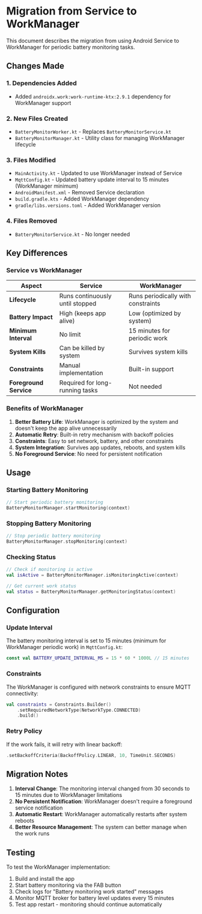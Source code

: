 # Migration from Service to WorkManager

This document describes the migration from using Android Service to WorkManager for periodic battery monitoring tasks.

## Changes Made

### 1. Dependencies Added
- Added `androidx.work:work-runtime-ktx:2.9.1` dependency for WorkManager support

### 2. New Files Created
- `BatteryMonitorWorker.kt` - Replaces `BatteryMonitorService.kt`
- `BatteryMonitorManager.kt` - Utility class for managing WorkManager lifecycle

### 3. Files Modified
- `MainActivity.kt` - Updated to use WorkManager instead of Service
- `MqttConfig.kt` - Updated battery update interval to 15 minutes (WorkManager minimum)
- `AndroidManifest.xml` - Removed Service declaration
- `build.gradle.kts` - Added WorkManager dependency
- `gradle/libs.versions.toml` - Added WorkManager version

### 4. Files Removed
- `BatteryMonitorService.kt` - No longer needed

## Key Differences

### Service vs WorkManager

| Aspect | Service | WorkManager |
|--------|---------|-------------|
| **Lifecycle** | Runs continuously until stopped | Runs periodically with constraints |
| **Battery Impact** | High (keeps app alive) | Low (optimized by system) |
| **Minimum Interval** | No limit | 15 minutes for periodic work |
| **System Kills** | Can be killed by system | Survives system kills |
| **Constraints** | Manual implementation | Built-in support |
| **Foreground Service** | Required for long-running tasks | Not needed |

### Benefits of WorkManager

1. **Better Battery Life**: WorkManager is optimized by the system and doesn't keep the app alive unnecessarily
2. **Automatic Retry**: Built-in retry mechanism with backoff policies
3. **Constraints**: Easy to set network, battery, and other constraints
4. **System Integration**: Survives app updates, reboots, and system kills
5. **No Foreground Service**: No need for persistent notification

## Usage

### Starting Battery Monitoring

```kotlin
// Start periodic battery monitoring
BatteryMonitorManager.startMonitoring(context)
```

### Stopping Battery Monitoring

```kotlin
// Stop periodic battery monitoring
BatteryMonitorManager.stopMonitoring(context)
```

### Checking Status

```kotlin
// Check if monitoring is active
val isActive = BatteryMonitorManager.isMonitoringActive(context)

// Get current work status
val status = BatteryMonitorManager.getMonitoringStatus(context)
```

## Configuration

### Update Interval
The battery monitoring interval is set to 15 minutes (minimum for WorkManager periodic work) in `MqttConfig.kt`:

```kotlin
const val BATTERY_UPDATE_INTERVAL_MS = 15 * 60 * 1000L // 15 minutes
```

### Constraints
The WorkManager is configured with network constraints to ensure MQTT connectivity:

```kotlin
val constraints = Constraints.Builder()
    .setRequiredNetworkType(NetworkType.CONNECTED)
    .build()
```

### Retry Policy
If the work fails, it will retry with linear backoff:

```kotlin
.setBackoffCriteria(BackoffPolicy.LINEAR, 10, TimeUnit.SECONDS)
```

## Migration Notes

1. **Interval Change**: The monitoring interval changed from 30 seconds to 15 minutes due to WorkManager limitations
2. **No Persistent Notification**: WorkManager doesn't require a foreground service notification
3. **Automatic Restart**: WorkManager automatically restarts after system reboots
4. **Better Resource Management**: The system can better manage when the work runs

## Testing

To test the WorkManager implementation:

1. Build and install the app
2. Start battery monitoring via the FAB button
3. Check logs for "Battery monitoring work started" messages
4. Monitor MQTT broker for battery level updates every 15 minutes
5. Test app restart - monitoring should continue automatically 
